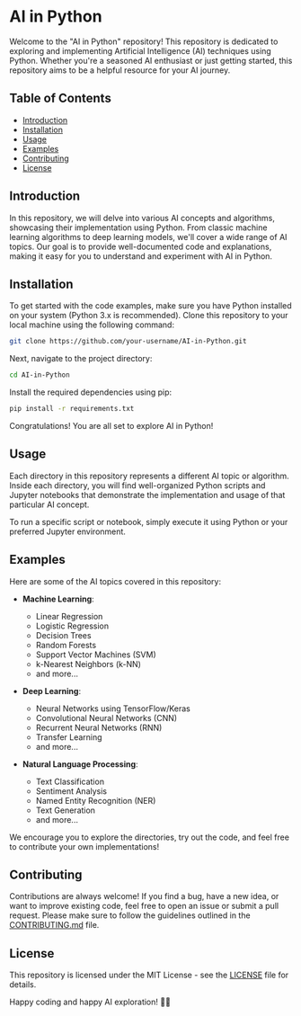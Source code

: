 # AI in Python

Welcome to the "AI in Python" repository! This repository is dedicated to exploring and implementing Artificial Intelligence (AI) techniques using Python. Whether you're a seasoned AI enthusiast or just getting started, this repository aims to be a helpful resource for your AI journey.

## Table of Contents

- [Introduction](#introduction)
- [Installation](#installation)
- [Usage](#usage)
- [Examples](#examples)
- [Contributing](#contributing)
- [License](#license)

## Introduction

In this repository, we will delve into various AI concepts and algorithms, showcasing their implementation using Python. From classic machine learning algorithms to deep learning models, we'll cover a wide range of AI topics. Our goal is to provide well-documented code and explanations, making it easy for you to understand and experiment with AI in Python.

## Installation

To get started with the code examples, make sure you have Python installed on your system (Python 3.x is recommended). Clone this repository to your local machine using the following command:

```bash
git clone https://github.com/your-username/AI-in-Python.git
```

Next, navigate to the project directory:

```bash
cd AI-in-Python
```

Install the required dependencies using pip:

```bash
pip install -r requirements.txt
```

Congratulations! You are all set to explore AI in Python!

## Usage

Each directory in this repository represents a different AI topic or algorithm. Inside each directory, you will find well-organized Python scripts and Jupyter notebooks that demonstrate the implementation and usage of that particular AI concept.

To run a specific script or notebook, simply execute it using Python or your preferred Jupyter environment.

## Examples

Here are some of the AI topics covered in this repository:

- **Machine Learning**:
  - Linear Regression
  - Logistic Regression
  - Decision Trees
  - Random Forests
  - Support Vector Machines (SVM)
  - k-Nearest Neighbors (k-NN)
  - and more...

- **Deep Learning**:
  - Neural Networks using TensorFlow/Keras
  - Convolutional Neural Networks (CNN)
  - Recurrent Neural Networks (RNN)
  - Transfer Learning
  - and more...

- **Natural Language Processing**:
  - Text Classification
  - Sentiment Analysis
  - Named Entity Recognition (NER)
  - Text Generation
  - and more...

We encourage you to explore the directories, try out the code, and feel free to contribute your own implementations!

## Contributing

Contributions are always welcome! If you find a bug, have a new idea, or want to improve existing code, feel free to open an issue or submit a pull request. Please make sure to follow the guidelines outlined in the [CONTRIBUTING.md](CONTRIBUTING.md) file.

## License

This repository is licensed under the MIT License - see the [LICENSE](LICENSE) file for details.

Happy coding and happy AI exploration! 🤖🐍
